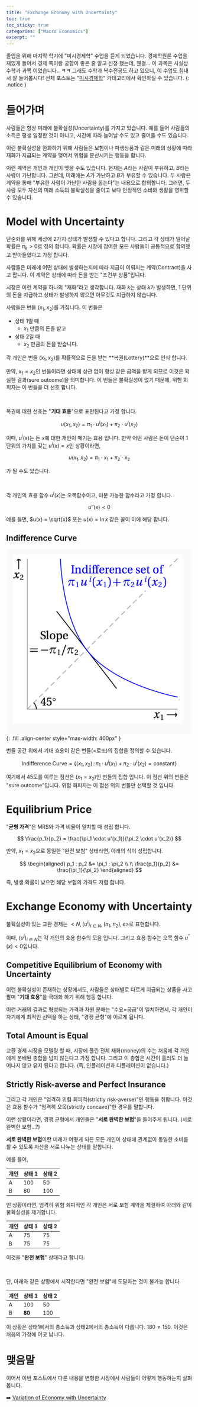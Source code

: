```yaml
---
title: "Exchange Economy with Uncertainty"
toc: true
toc_sticky: true
categories: ["Macro Economics"]
excerpt: ""
---
```


졸업을 위해 마지막 학기에 "미시경제학" 수업을 듣게 되었습니다.
경제학원론 수업을 재밌게 들어서 경제 쪽이랑 궁합이 좋은 줄 알고 신청 했는데, 웬걸... 이 과목은 사실상 수학과 과목 이었습니다.. ㅋㅋ 그래도 수학과 복수전공도 하고 있으니, 이 수업도 힘내서 잘 들어봅시다!
전체 포스트는 "[미시경제학](/categories/micro-economics)" 카테고리에서 확인하실 수 있습니다.
{: .notice }

# 들어가며

사람들은 항상 미래에 불확실성(Uncertainty)를 가지고 있습니다. 예를 들어 사람들의 소득은 평생 일정한 것이 아니고, 시간에 따라 늘어날 수도 있고 줄어들 수도 있습니다.

이런 불확실성을 완화하기 위해 사람들은 보험이나 파생상품과 같은 미래의 상황에 따라 재화가 지급되는 계약을 맺어서 위험을 분산시키는 행동을 합니다.

이런 계약은 개인과 개인이 맺을 수도 있습니다. 현재는 $A$라는 사람이 부유하고, $B$라는 사람이 가난합니다. 그런데, 미래에는 $A$가 가난하고 $B$가 부유할 수 있습니다. 두 사람은 계약을 통해 "부유한 사람이 가난한 사람을 돕는다"는 내용으로 합의합니다. 그러면, 두 사람 모두 자신의 미래 소득의 불확실성을 줄이고 보다 안정적인 소비와 생활을 영위할 수 있습니다.

# Model with Uncertainty

단순화를 위해 세상에 2가지 상태가 발생할 수 있다고 합니다. 그리고 각 상태가 일어날 확률은 $\pi_k > 0$로 정의 합니다. 확률은 시장에 참여한 모든 사람들이 공통적으로 합의했고 받아들였다고 가정 합니다.

사람들은 미래에 어떤 상태에 발생하는지에 따라 지급이 이뤄지는 계약(Contract)을 사고 팝니다. 이 계약은 상태에 따라 돈을 받는 "조건부 상품"입니다.

시장은 이런 계약을 하나의 "재화"라고 생각합니다. 재화 $k$는 상태 $k$가 발생하면, 1 단위의 돈을 지급하고 상태가 발생하지 않으면 아무것도 지급하지 않습니다.

사람들은 번들 $(x_1, x_2)$를 가집니다. 이 번들은

- 상태 1일 때
  - $x_1$ 만큼의 돈을 받고
- 상태 2일 때
  - $x_2$ 만큼의 돈을 받습니다.

각 개인은 번들 $(x_1, x_2)$를 확률적으로 돈을 받는 **복권(Lottery)**으로 인식 합니다.

만약, $x_1 = x_2$인 번들이라면 상태에 상관 없이 항상 같은 금액을 받게 되므로 이것은 확실한 결과(sure outcome)을 의미합니다. 이 번들은 불확실성이 없기 때문에, 위험 회피자는 이 번들을 더 선호 합니다.

<br/>

복권에 대한 선호는 "**기대 효용**"으로 표현된다고 가정 합니다.

$$
u(x_1, x_2) = \pi_1 \cdot u^i(x_1) + \pi_2 \cdot u^i(x_2)
$$

이때, $u^i(x)$는 돈 $x$에 대한 개인이 매기는 효용 입니다. 만약 어떤 사람은 돈이 단순이 1 단위의 가치를 갖는 $u^i(x) = x$인 상황이라면,

$$
u(x_1, x_2) = \pi_1 \cdot x_1 + \pi_2 \cdot x_2
$$

가 될 수도 있습니다.

<br/>

각 개인의 효용 함수 $u^i(x)$는 오목함수이고, 미분 가능한 함수라고 가정 합니다.

$$
u''(x) < 0
$$

예를 들면, $u(x) = \sqrt{x}$ 또는 $u(x) = \ln x$ 같은 꼴이 이에 해당 합니다.

## Indifference Curve

![](/images/mathematics/micro-economics/indifference-of-uncertainty-economy.png){: .fill .align-center style="max-width: 400px" }

번들 공간 위에서 기대 효용이 같은 번들(=로또)의 집합을 정의할 수 있습니다.

$$
\text{Indifference Curve}
= \left\{
(x_1, x_2) \, : \,
\pi_1 \cdot u^i(x_1) + \pi_2 \cdot u^i(x_2) = \text{constant}
\right\}
$$

여기에서 45도를 이루는 점선은 $(x_1 = x_2)$인 번들의 집합 입니다.
이 점선 위의 번들은 "sure outcome"입니다. 위험 회피자는 이 점선 위의 번들만 선택할 것 입니다.

# Equilibrium Price

"**균형 가격**"은 MRS와 가격 비율이 일치할 때 성립 합니다.

$$
\frac{p_1}{p_2} = \frac{\pi_1 \cdot u'(x_1)}{\pi_2 \cdot u'(x_2)}
$$


만약, $x_1 = x_2$으로 동일한 "완전 보험" 상태라면, 아래의 식이 성립합니다.

$$
\begin{aligned}
p_1 : p_2 &= \pi_1 : \pi_2 \\
\\
\frac{p_1}{p_2} &= \frac{\pi_1}{\pi_2}
\end{aligned}
$$

즉, 발생 확률이 낮으면 해당 보험의 가격도 저렴 합니다.

# Exchange Economy with Uncertainty

불확실성이 있는 교환 경제는 $<N, (u^i)_{i\in N}, (\pi_1, \pi_2), e>$로 표현합니다.

이때, $(u^i)_{i\in N}$는 각 개인의 효용 함수의 모음 입니다. 그리고 효용 함수는 오목 함수 $u^{\prime\prime}(x) < 0$입니다.

## Competitive Equilibrium of Economy with Uncertainty

이런 불확실성이 존재하는 상황에서도, 사람들은 상태별로 다르게 지급되는 상품을 사고팔며 "**기대 효용**"을 극대화 하기 위해 행동 합니다.

이런 거래의 결과로 형성되는 가격과 자원 분배는 "수요=공급"이 일치하면서, 각 개인이 자기에게 최적인 선택을 하는 상태, "경쟁 균형"에 이르게 됩니다.

## Total Amount is Equal

교환 경제 시장을 모델링 할 때, 시장에 풀린 전체 재화(money)의 수는 처음에 각 개인에게 분배된 총합을 넘지 않는다고 가정 합니다. 그리고 이 총합은 시간이 흘러도 더 늘어나지 않고 유지 된다고 합니다. (즉, 인플레이션과 디플레이션이 없습니다.)

## Strictly Risk-averse and Perfect Insurance

그리고 각 개인은 "엄격히 위험 회피적(strictly risk-averse)"인 행동을 취합니다. 이것은 효용 함수가 "엄격히 오목(strictly concave)"한 경우를 말합니다.

이런 상황이라면, 경쟁 균형에서 개인들은 "**서로 완벽한 보험**"을 들어주게 됩니다. (서로 완벽한 보험...?)

**서로 완벽한 보험**이란 미래가 어떻게 되든 모든 개인이 상태에 관계없이 동일한 소비를 할 수 있도록 자산을 서로 나누는 상태를 말합니다.

예를 들어,

| 개인 | 상태 1 | 상태 2 |
|-|-|-|
| A | 100 | 50 |
| B | 80 | 100 |

인 상황이라면, 엄격히 위험 회피적인 각 개인은 서로 보험 계약을 체결하여 아래와 같이 불확실성을 제거합니다.

| 개인 | 상태 1 | 상태 2 |
|-|-|-|
| A | 75 | 75 |
| B | 75 | 75 |

이것을 "**완전 보험**" 상태라고 합니다.

<br/>

단, 아래와 같은 상황에서 시작한다면 "완전 보험"에 도달하는 것이 불가능 합니다.

| 개인 | 상태 1 | 상태 2 |
|-|-|-|
| A | 100 | 50 |
| B | **80** | 100 |

이 상황은 상태1에서의 총소득과 상태2에서의 총소득이 다릅니다. $180 \ne 150$. 이것은 처음의 가정에 어긋 납니다.

# 맺음말

이어서 이번 포스트에서 다룬 내용을 변형한 시장에서 사람들이 어떻게 행동하는지 살펴봅니다.

➡️ [Variation of Economy with Uncertainty](/2025/05/20/variation-of-economy-with-uncertainty/)
